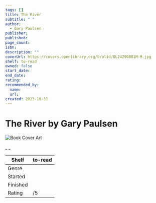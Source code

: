 ```yaml
---
tags: []
title: The River
subtitle: " "
author:
  - Gary Paulsen
publisher:
published:
page_count:
isbn:
description: ""
coverUrl: https://covers.openlibrary.org/b/olid/OL24290881M-M.jpg
shelf: to-read
owned: false
start_date:
end_date:
rating:
recommended_by:
  name:
  url:
created: 2023-10-31
---
```


# The River by Gary Paulsen

![Book Cover Art](https://covers.openlibrary.org/b/olid/OL24290881M-M.jpg)

_ _

| Shelf | to-read |
| --- | --- |
| Genre |  |
| Started |  |
| Finished |  |
| Rating | /5 |

